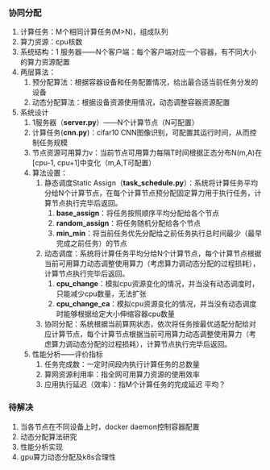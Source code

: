 ### 协同分配

1. 计算任务：M个相同计算任务(M>N)，组成队列
2. 算力资源：cpu核数
3. 系统结构：1 服务器——N个客户端：每个客户端对应一个容器，有不同大小的算力资源配置
4. 两层算法：
   1. 预分配算法：根据容器设备和任务配置情况，给出最合适当前任务分发的设备
   2. 动态分配算法：根据设备资源使用情况，动态调整容器资源配置
5. 系统设计
   1. 1服务器（**server.py**）——N个计算节点（N可配置）
   2. 计算任务(**cnn.py**)：cifar10 CNN图像识别，可配置其运行时间，从而控制任务规模
   3. 节点资源可用算力v：当前节点可用算力每隔T时间根据正态分布N(m,A)在[cpu-1, cpu+1]中变化（m,A,T可配置）
   4. 算法设置：
      1. 静态调度Static Assign（**task_schedule.py**）：系统将计算任务平均分给N个计算节点，在每个计算节点预分配固定算力用于执行任务，计算节点执行完毕后返回。
         1. **base_assign**：将任务按照顺序平均分配给各个节点
         2. **random_assign**：将任务随机分配给各个节点
         3. **min_min**：将当前任务优先分配给之前任务执行总时间最少（最早完成之前任务）的节点
      2. 动态调度：系统将计算任务平均分给N个计算节点，每个计算节点根据当前可用算力动态调整使用算力（考虑算力调动态分配的过程损耗），计算节点执行完毕后返回。
         1. **cpu_change**：模拟cpu资源变化的情况，并当没有动态调度时，只能减少cpu数量，无法扩张
         2. **cpu_change_ca**：模拟cpu资源变化的情况，并当没有动态调度时能够根据给定大小伸缩容器cpu数量
      3. 协同分配：系统根据当前算网状态，依次将任务按最优适配分配给对应计算节点，每个计算节点根据当前可用算力动态调整使用算力（考虑算力调动态分配的过程损耗），计算节点执行完毕后返回。
   5. 性能分析——评价指标
      1. 任务完成数：一定时间段内执行计算任务的总数量
      2. 算网资源利用率：指全网可用算力资源的使用效率
      3. 应用执行延迟（效率）：指M个计算任务的完成延迟 平均？



### 待解决

1. 当各节点在不同设备上时，docker daemon控制容器配置
2. 动态分配算法研究
3. 性能分析实现
4. gpu算力动态分配及k8s合理性



